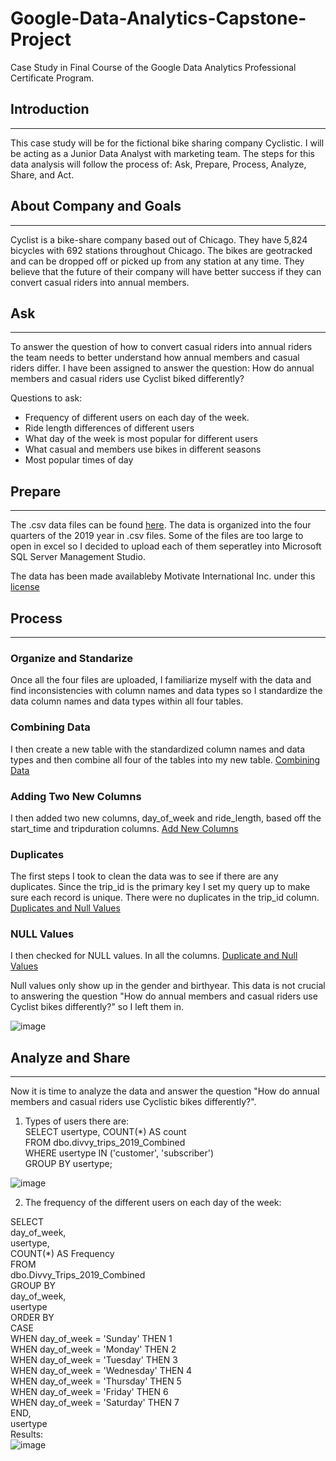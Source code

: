 # Google-Data-Analytics-Capstone-Project
Case Study in Final Course of the Google Data Analytics Professional Certificate Program.


## Introduction  
_____________________________________________________________________________________________________________________________________________________________________________________________
This case study will be for the fictional bike sharing company Cyclistic. I will be acting as a Junior Data Analyst with marketing team. The steps for this data analysis will follow the process of: Ask, Prepare, Process, Analyze, Share, and Act.


## About Company and Goals
_____________________________________________________________________________________________________________________________________________________________________________________________
Cyclist is a bike-share company based out of Chicago. They have 5,824 bicycles with 692 stations throughout Chicago. The bikes are geotracked and can be dropped off or picked up from any station at any time. They believe that the future of their company will have better success if they can convert casual riders into annual members.


## Ask  
______________________________________________________________________________________________________________________________________________________________________________________________
To answer the question of how to convert casual riders into annual riders the team needs to better understand how annual members and casual riders differ. I have been assigned to answer the question: How do annual members and casual riders use Cyclist biked differently?

Questions to ask: 
  * Frequency of different users on each day of the week.
  * Ride length differences of different users
  * What day of the week is most popular for different users
  * What casual and members use bikes in different seasons
  * Most popular times of day

## Prepare  
_____________________________________________________________________________________________________________________________________________________________________________________________
The .csv data files can be found [here](https://divvy-tripdata.s3.amazonaws.com/index.html).  The data is organized into the four quarters of the 2019 year in .csv files. Some of the files are too large to open in excel so I decided to upload each of them seperatley into Microsoft SQL Server Management Studio.

The data has been made availableby Motivate International Inc. under this [license](https://divvybikes.com/data-license-agreement)

 ## Process
 ____________________________________________________________________________________________________________________________________________________________________________________________
### Organize and Standarize

Once all the four files are uploaded, I familiarize myself with the data and find inconsistencies with column names and data types so I standardize the data column names and data types within all four tables.

### Combining Data
I then create a new table with the standardized column names and data types and then combine all four of the tables into my new table. 
 [Combining Data](https://github.com/sec10/Google-Data-Analytics-Capstone-Project/blob/main/Data%20Combining%20SQL)
 
### Adding Two New Columns
I then added two new columns, day_of_week and ride_length, based off the start_time and tripduration columns. 
 [Add New Columns](https://github.com/sec10/Google-Data-Analytics-Capstone-Project/blob/main/New%20Columns)
 
### Duplicates
The first steps I took to clean the data was to see if there are any duplicates. Since the trip_id is the primary key I set my query up to make sure each record is unique. There were no duplicates in the trip_id column. 
[Duplicates and Null Values](https://github.com/sec10/Google-Data-Analytics-Capstone-Project/blob/main/Duplicates%20and%20Null%20Values)

### NULL Values
I then checked for NULL values. In all the columns. 
[Duplicate and Null Values](https://github.com/sec10/Google-Data-Analytics-Capstone-Project/blob/main/Duplicates%20and%20Null%20Values)

Null values only show up in the gender and birthyear. This data is not crucial to answering the question "How do annual members and casual riders use Cyclist bikes differently?" so I left them in. 

![image](https://github.com/user-attachments/assets/39274c0c-8cd9-4a5a-b06d-c2f9b3ba67fd)


## Analyze and Share 
_____________________________________________________________________________________________________________________________________________________________________________________________
Now it is time to analyze the data and answer the question "How do annual members and casual riders use Cyclistic bikes differently?". 

1. Types of users there are: <br />
SELECT usertype, COUNT(*) AS count<br />
FROM dbo.divvy_trips_2019_Combined<br />
WHERE usertype IN ('customer', 'subscriber')<br />
GROUP BY usertype;<br />


 ![image](https://github.com/user-attachments/assets/b5ab9b3b-9237-44e1-b5c6-3c819a3c5f47)

 2. The frequency of the different users on each day of the week: <br />
 
SELECT <br />
    day_of_week, <br />
    usertype, <br />
    COUNT(*) AS Frequency<br />
FROM <br />
    dbo.Divvy_Trips_2019_Combined<br />
GROUP BY <br />
    day_of_week, <br />
    usertype<br />
ORDER BY <br />
    CASE <br />
        WHEN day_of_week = 'Sunday' THEN 1<br />
        WHEN day_of_week = 'Monday' THEN 2<br />
        WHEN day_of_week = 'Tuesday' THEN 3<br />
        WHEN day_of_week = 'Wednesday' THEN 4<br />
        WHEN day_of_week = 'Thursday' THEN 5<br />
        WHEN day_of_week = 'Friday' THEN 6<br />
        WHEN day_of_week = 'Saturday' THEN 7<br />
    END,<br />
    usertype<br />
    Results: <br />
    ![image](https://github.com/user-attachments/assets/d0d29851-1f57-4d0e-87c4-b67b45413858)

 








